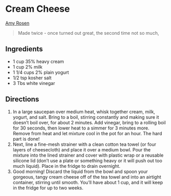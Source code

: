 # Cream Cheese

[Amy Rosen](https://www.bonappetit.com/story/make-your-own-cream-cheesea)

> Made twice - once turned out great, the second time not so much,

## Ingredients

* 1 cup 35% heavy cream
* 1 cup 2% milk
* 1 1/4 cups 2% plain yogurt
* 1/2 tsp kosher salt
* 3 Tbs white vinegar

## Directions
1. In a large saucepan over medium heat, whisk together  cream,  milk,  yogurt, and  salt.   Bring to a boil, stirring constantly and making sure it doesn’t boil over, for about 2 minutes. Add  vinegar, bring to a rolling boil for 30 seconds, then lower heat to a simmer for 3 minutes more. Remove from heat and let mixture cool in the pot for an hour. The hard part is done!
2. Next, line a fine-mesh strainer with a clean cotton tea towel (or four layers of cheesecloth) and place it over a medium bowl. Pour the mixture into the lined strainer and cover with plastic wrap or a reusable silicone lid (don’t use a plate or something heavy or it will push out too much liquid). Place in the fridge to drain overnight.
3. Good morning! Discard the liquid from the bowl and spoon your gorgeous, tangy cream cheese off of the tea towel and into an airtight container, stirring until smooth. You’ll have about 1 cup, and it will keep in the fridge for up to two weeks.
